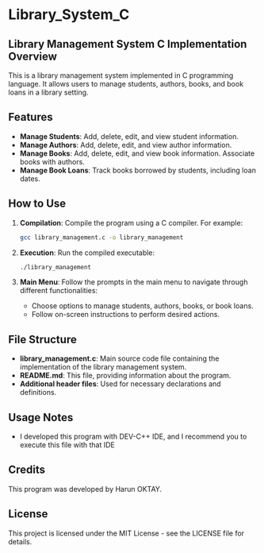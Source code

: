 # Library_System_C
## Library Management System C Implementation Overview
This is a library management system implemented in C programming language. It allows users to manage students, authors, books, and book loans in a library setting.

## Features
- **Manage Students**: Add, delete, edit, and view student information.
- **Manage Authors**: Add, delete, edit, and view author information.
- **Manage Books**: Add, delete, edit, and view book information. Associate books with authors.
- **Manage Book Loans**: Track books borrowed by students, including loan dates.

## How to Use
1. **Compilation**: Compile the program using a C compiler. For example:
    ```bash
    gcc library_management.c -o library_management
    ```

2. **Execution**: Run the compiled executable:
    ```bash
    ./library_management
    ```

3. **Main Menu**: Follow the prompts in the main menu to navigate through different functionalities:
    - Choose options to manage students, authors, books, or book loans.
    - Follow on-screen instructions to perform desired actions.

## File Structure
- **library_management.c**: Main source code file containing the implementation of the library management system.
- **README.md**: This file, providing information about the program.
- **Additional header files**: Used for necessary declarations and definitions.

## Usage Notes
- I developed this program with DEV-C++ IDE, and I recommend you to execute this file with that IDE

## Credits
This program was developed by Harun OKTAY.

## License
This project is licensed under the MIT License - see the LICENSE file for details.


